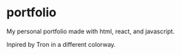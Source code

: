 # portfolio
My personal portfolio made with html, react, and javascript.

Inpired by Tron in a different colorway.
